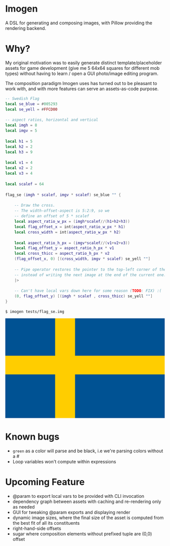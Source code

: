 # Imogen
A DSL for generating and composing images, with Pillow providing the rendering backend.

# Why?

My original motivation was to easily generate distinct template/placeholder assets
for game development (give me 5 64x64 squares for different mob types) without having to learn / open a GUI photo/image editing program.

The composition paradigm Imogen uses has turned out to be pleasant
to work with, and with more features can serve an assets-as-code purpose.

```lua
-- Swedish Flag
local se_blue = #005293
local se_yell = #FFCD00

-- aspect ratios, horizontal and vertical
local imgh = 8
local imgv = 5

local h1 = 5
local h2 = 2
local h3 = 9

local v1 = 4
local v2 = 2
local v3 = 4

local scalef = 64

flag_se (imgh * scalef, imgv * scalef) se_blue "" {

    -- Draw the cross.
    -- The width-offset-aspect is 5:2:9, so we
    -- define an offset of 5 * scalef
    local aspect_ratio_w_px = (imgh*scalef//(h1+h2+h3))
    local flag_offset_x = int(aspect_ratio_w_px * h1)
    local cross_width = int(aspect_ratio_w_px * h2)

    local aspect_ratio_h_px = (imgv*scalef//(v1+v2+v3))
    local flag_offset_y = aspect_ratio_h_px * v1
    local cross_thicc = aspect_ratio_h_px * v2
    (flag_offset_x, 0) [(cross_width, imgv * scalef) se_yell ""]

    -- Pipe operator restores the pointer to the top-left corner of the image,
    -- instead of writing the next image at the end of the current one.
    |>

    -- Can't have local vars down here for some reason (TODO: FIX) :(
    (0, flag_offset_y) [(imgh * scalef , cross_thicc) se_yell ""]
}
```

`$ imogen tests/flag_se.img`

![flag_se.png](flag_se.png)

# Known bugs
* `green` as a color will parse and be black, i.e we're parsing colors without a #
* Loop variables won't compute within expressions

# Upcoming Feature

* @param to export local vars to be provided with CLI invocation
* dependency graph between assets with caching and re-rendering only as needed
* GUI for tweaking @param exports and displaying render
* dynamic image sizes, where the final size of the asset is computed from the best fit of all its constituents
* right-hand-side offsets
* sugar where composition elements without prefixed tuple are (0,0) offset

